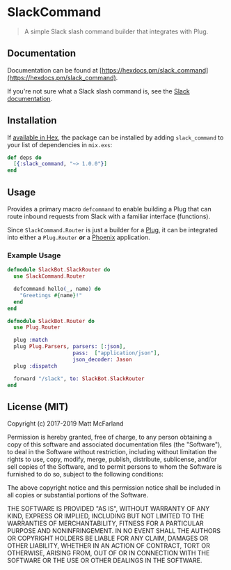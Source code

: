 # SlackCommand

> A simple Slack slash command builder that integrates with Plug.

## Documentation

Documentation can be found at [https://hexdocs.pm/slack_command](https://hexdocs.pm/slack_command).

If you're not sure what a Slack slash command is, see the [Slack documentation](https://api.slack.com/slash-commands).

## Installation

If [available in Hex](https://hex.pm/docs/publish), the package can be installed
by adding `slack_command` to your list of dependencies in `mix.exs`:

```elixir
def deps do
  [{:slack_command, "~> 1.0.0"}]
end
```

## Usage

<!-- moduledoc -->

Provides a primary macro `defcommand` to enable building a Plug that can route inbound requests from Slack with a familiar interface (functions).

Since `SlackCommand.Router` is just a builder for a [Plug](https://hexdocs.pm/plug/readme.html), it can be integrated into either a `Plug.Router` ***or*** a [Phoenix](https://phoenixframework.org/) application.

### Example Usage

```elixir
defmodule SlackBot.SlackRouter do
  use SlackCommand.Router

  defcommand hello(_, name) do
    "Greetings #{name}!"
  end
end

defmodule SlackBot.Router do
  use Plug.Router

  plug :match
  plug Plug.Parsers, parsers: [:json],
                     pass:  ["application/json"],
                     json_decoder: Jason
  plug :dispatch

  forward "/slack", to: SlackBot.SlackRouter
end
```

<!-- moduledoc -->

## License (MIT)

Copyright (c) 2017-2019 Matt McFarland

Permission is hereby granted, free of charge, to any person obtaining a copy
of this software and associated documentation files (the "Software"), to deal
in the Software without restriction, including without limitation the rights
to use, copy, modify, merge, publish, distribute, sublicense, and/or sell
copies of the Software, and to permit persons to whom the Software is
furnished to do so, subject to the following conditions:

The above copyright notice and this permission notice shall be included in all
copies or substantial portions of the Software.

THE SOFTWARE IS PROVIDED "AS IS", WITHOUT WARRANTY OF ANY KIND, EXPRESS OR
IMPLIED, INCLUDING BUT NOT LIMITED TO THE WARRANTIES OF MERCHANTABILITY,
FITNESS FOR A PARTICULAR PURPOSE AND NONINFRINGEMENT. IN NO EVENT SHALL THE
AUTHORS OR COPYRIGHT HOLDERS BE LIABLE FOR ANY CLAIM, DAMAGES OR OTHER
LIABILITY, WHETHER IN AN ACTION OF CONTRACT, TORT OR OTHERWISE, ARISING FROM,
OUT OF OR IN CONNECTION WITH THE SOFTWARE OR THE USE OR OTHER DEALINGS IN THE
SOFTWARE.

